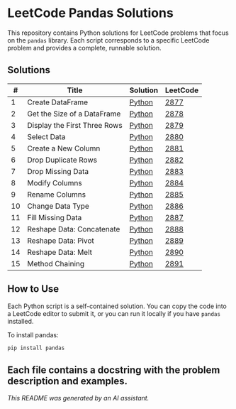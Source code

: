 # LeetCode Pandas Solutions

This repository contains Python solutions for LeetCode problems that focus on the `pandas` library. Each script corresponds to a specific LeetCode problem and provides a complete, runnable solution.

## Solutions

| # | Title | Solution | LeetCode |
| - | ----- | -------- | -------- |
| 1 | Create DataFrame | [Python](./01_2877.%20Create%20DataFrame.py) | [2877](https://leetcode.com/problems/create-a-dataframe-from-list/) |
| 2 | Get the Size of a DataFrame | [Python](./02_2878.%20Get%20the%20Size%20of%20a%20DataFrame.py) | [2878](https://leetcode.com/problems/get-the-size-of-a-dataframe/) |
| 3 | Display the First Three Rows | [Python](./03_2879.%20Display%20the%20First%20Three%20Rows.py) | [2879](https://leetcode.com/problems/display-the-first-three-rows/) |
| 4 | Select Data | [Python](./04_2880.%20Select%20Data.py) | [2880](https://leetcode.com/problems/select-data/) |
| 5 | Create a New Column | [Python](./05_2881.%20Create%20a%20New%20Column.py) | [2881](httpshttps://leetcode.com/problems/create-a-new-column/) |
| 6 | Drop Duplicate Rows | [Python](./06_2882.%20Drop%20Duplicate%20Rows.py) | [2882](https://leetcode.com/problems/drop-duplicate-rows/) |
| 7 | Drop Missing Data | [Python](./07_2883.%20Drop%20Missing%20Data.py) | [2883](https://leetcode.com/problems/drop-missing-data/) |
| 8 | Modify Columns | [Python](./08_2884.%20Modify%20Columns.py) | [2884](https://leetcode.com/problems/modify-columns/) |
| 9 | Rename Columns | [Python](./09_2885.%20Rename%20Columns.py) | [2885](https://leetcode.com/problems/rename-columns/) |
| 10 | Change Data Type | [Python](./10_2886.%20Change%20Data%20Type.py) | [2886](https://leetcode.com/problems/change-data-type/) |
| 11 | Fill Missing Data | [Python](./11_2887.%20Fill%20Missing%20Data.py) | [2887](https://leetcode.com/problems/fill-missing-data/) |
| 12 | Reshape Data: Concatenate | [Python](./12_2888.%20Reshape%20Data%20Concatenate.py) | [2888](httpshttps://leetcode.com/problems/reshape-data-concatenate/) |
| 13 | Reshape Data: Pivot | [Python](./13_2889.%20Reshape%20Data%20Pivot.py) | [2889](https://leetcode.com/problems/reshape-data-pivot/) |
| 14 | Reshape Data: Melt | [Python](./14_2890.%20Reshape%20Data%20Melt.py) | [2890](https://leetcode.com/problems/reshape-data-melt/) |
| 15 | Method Chaining | [Python](./15_2891.%20Method%20Chaining.py) | [2891](https://leetcode.com/problems/method-chaining/) |

## How to Use

Each Python script is a self-contained solution. You can copy the code into a LeetCode editor to submit it, or you can run it locally if you have `pandas` installed.

To install pandas:
```bash
pip install pandas
```

Each file contains a docstring with the problem description and examples.
---
*This README was generated by an AI assistant.*
